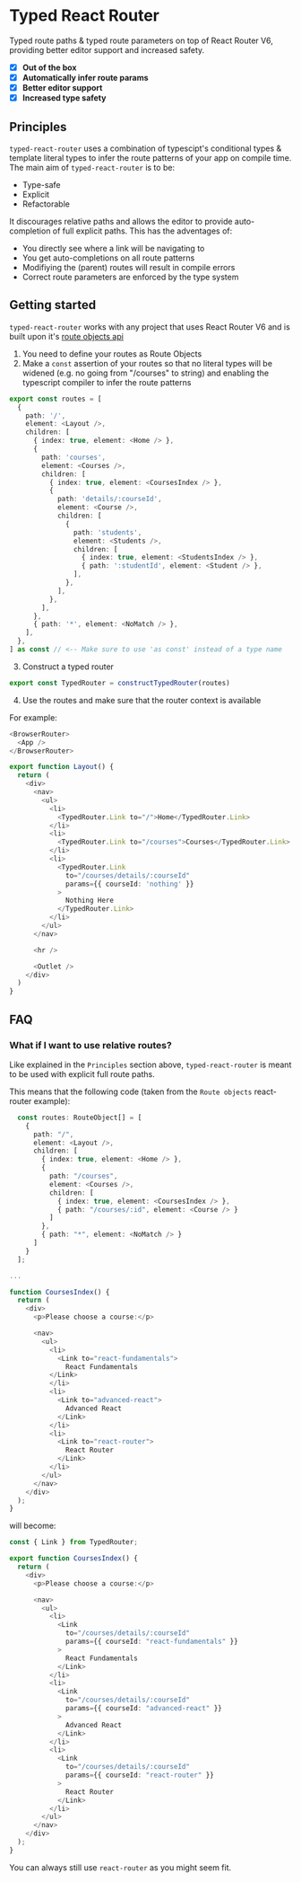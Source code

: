 # Typed React Router

Typed route paths & typed route parameters on top of React Router V6, providing better editor support and increased safety.

- [x] **Out of the box**
- [x] **Automatically infer route params**
- [x] **Better editor support**
- [x] **Increased type safety**

## Principles
`typed-react-router` uses a combination of typescipt's conditional types & template literal types to infer the route patterns of your app on compile time.
The main aim of `typed-react-router` is to be:
- Type-safe
- Explicit
- Refactorable

It discourages relative paths and allows the editor to provide auto-completion of full explicit paths. This has the adventages of:
- You directly see where a link will be navigating to
- You get auto-completions on all route patterns
- Modifiying the (parent) routes will result in compile errors
- Correct route parameters are enforced by the type system

## Getting started

`typed-react-router` works with any project that uses React Router V6 and is built upon it's [route objects api](https://reactrouter.com/docs/en/v6/examples/route-objects)

1. You need to define your routes as Route Objects
2. Make a `const` assertion of your routes so that no literal types will be widened (e.g. no going from "/courses" to string) and enabling the typescript compiler to infer the route patterns

```typescript
export const routes = [
  {
    path: '/',
    element: <Layout />,
    children: [
      { index: true, element: <Home /> },
      {
        path: 'courses',
        element: <Courses />,
        children: [
          { index: true, element: <CoursesIndex /> },
          {
            path: 'details/:courseId',
            element: <Course />,
            children: [
              {
                path: 'students',
                element: <Students />,
                children: [
                  { index: true, element: <StudentsIndex /> },
                  { path: ':studentId', element: <Student /> },
                ],
              },
            ],
          },
        ],
      },
      { path: '*', element: <NoMatch /> },
    ],
  },
] as const // <-- Make sure to use 'as const' instead of a type name
```

3. Construct a typed router

```typescript
export const TypedRouter = constructTypedRouter(routes)
```

4. Use the routes and make sure that the router context is available

For example:

```typescript
<BrowserRouter>
  <App />
</BrowserRouter>
```

```typescript
export function Layout() {
  return (
    <div>
      <nav>
        <ul>
          <li>
            <TypedRouter.Link to="/">Home</TypedRouter.Link>
          </li>
          <li>
            <TypedRouter.Link to="/courses">Courses</TypedRouter.Link>
          </li>
          <li>
            <TypedRouter.Link
              to="/courses/details/:courseId"
              params={{ courseId: 'nothing' }}
            >
              Nothing Here
            </TypedRouter.Link>
          </li>
        </ul>
      </nav>

      <hr />

      <Outlet />
    </div>
  )
}
```

## FAQ

### What if I want to use relative routes?
Like explained in the `Principles` section above, `typed-react-router` is meant to be used with explicit full route paths.

This means that the following code (taken from the `Route objects` react-router example):
```typescript
  const routes: RouteObject[] = [
    {
      path: "/",
      element: <Layout />,
      children: [
        { index: true, element: <Home /> },
        {
          path: "/courses",
          element: <Courses />,
          children: [
            { index: true, element: <CoursesIndex /> },
            { path: "/courses/:id", element: <Course /> }
          ]
        },
        { path: "*", element: <NoMatch /> }
      ]
    }
  ];

...

function CoursesIndex() {
  return (
    <div>
      <p>Please choose a course:</p>

      <nav>
        <ul>
          <li>
            <Link to="react-fundamentals">
              React Fundamentals
          </Link>
          </li>
          <li>
            <Link to="advanced-react">
              Advanced React
            </Link>
          </li>
          <li>
            <Link to="react-router">
              React Router
            </Link>
          </li>
        </ul>
      </nav>
    </div>
  );
}

```

will become:

```typescript
const { Link } from TypedRouter;

export function CoursesIndex() {
  return (
    <div>
      <p>Please choose a course:</p>

      <nav>
        <ul>
          <li>
            <Link
              to="/courses/details/:courseId"
              params={{ courseId: "react-fundamentals" }}
            >
              React Fundamentals
            </Link>
          </li>
          <li>
            <Link
              to="/courses/details/:courseId"
              params={{ courseId: "advanced-react" }}
            >
              Advanced React
            </Link>
          </li>
          <li>
            <Link
              to="/courses/details/:courseId"
              params={{ courseId: "react-router" }}
            >
              React Router
            </Link>
          </li>
        </ul>
      </nav>
    </div>
  );
}
```
You can always still use `react-router` as you might seem fit.
